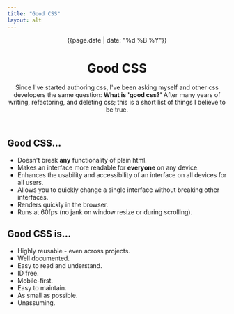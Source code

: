 ```yaml
---
title: "Good CSS"
layout: alt
---
```

<header class="pt4 pt5-ns bg-washed-blue black-80">
  <div class="ph3">
    <time class="f6 tl tc-ns db" datetime="{{page.date}}">{{page.date | date: "%d %B %Y"}}</time>
    <h1 class="f5 f3-m f1-l ttu tracked tl tc-ns">
      Good CSS
    </h1>
  </div>
  <div class="pb5 bb b--black-10">
    <p class="lh-copy f4 f3-m f2-l center measure">
      Since I've started authoring css, I've been asking myself and other css developers the same question: <b>What is 'good css?'</b>
      After many years of writing, refactoring, and deleting css; this is a short list of things I believe to be true.
    </p>
  </div>
</header>
<div class="ph3 measure f4 center">
  <h2 class="f3 fw5 mt5 mb3">
    Good CSS...
  </h2>
  <ul class="f4 f3-ns list pl0 lh-copy mt0">
    <li class="mb3">Doesn't break <b>any</b> functionality of plain html.</li>
    <li class="mb3">Makes an interface more readable for <b>everyone</b> on any device.</li>
    <li class="mb3">Enhances the usability and accessibility of an interface on all devices for all users.</li>
    <li class="mb3">Allows you to quickly change a single interface without breaking other interfaces.</li>
    <li class="mb3">Renders quickly in the browser.</li>
    <li class="mb3">Runs at 60fps (no jank on window resize or during scrolling).</li>
  </ul>
  <h2 class="f3 fw5 mt5 mb3">
    Good CSS is...
  </h2>
  <ul class="list pl0 lh-copy mt0">
    <li class="mb3">Highly reusable - even across projects.</li>
    <li class="mb3">Well documented.</li>
    <li class="mb3">Easy to read and understand.</li>
    <li class="mb3">ID free.</li>
    <li class="mb3">Mobile-first.</li>
    <li class="mb3">Easy to maintain.</li>
    <li class="mb3">As small as possible.</li>
    <li class="mb3">Unassuming.</li>
  </ul>
</div>
